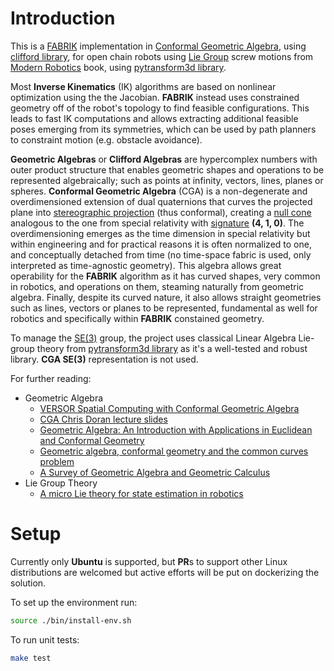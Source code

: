 # Introduction
This is a [FABRIK](https://www.researchgate.net/publication/220632147_FABRIK_A_fast_iterative_solver_for_the_Inverse_Kinematics_problem) implementation in [Conformal Geometric Algebra](https://en.wikipedia.org/wiki/Conformal_geometric_algebra), using [clifford library](https://github.com/RobinHankin/clifford), for open chain robots
using [Lie Group](https://vnav.mit.edu/material/04-05-LieGroups-notes.pdf) screw motions from [Modern Robotics](http://hades.mech.northwestern.edu/index.php/Modern_Robotics) book, using [pytransform3d library](https://dfki-ric.github.io/pytransform3d/).

Most **Inverse Kinematics** (IK) algorithms are based on nonlinear optimization using the the Jacobian. **FABRIK** instead
uses constrained geometry off of the robot's topology to find feasible configurations. This leads to 
fast IK computations and allows extracting additional feasible poses emerging from its symmetries, which
can be used by path planners to constraint motion (e.g. obstacle avoidance). 


**Geometric Algebras** or **Clifford Algebras** are hypercomplex numbers with outer product structure that enables geometric shapes
and operations to be represented algebraically; such as points at infinity, vectors, lines, planes or spheres.
**Conformal Geometric Algebra** (CGA) is a non-degenerate and overdimensioned extension of dual quaternions that 
curves the projected plane into [stereographic projection](https://en.wikipedia.org/wiki/Stereographic_projection) (thus conformal), creating a [null cone](https://en.wikipedia.org/wiki/Light_cone#:~:text=In%20special%20and%20general%20relativity,directions%2C%20would%20take%20through%20spacetime.) analogous
to the one from special relativity with [signature](https://en.wikipedia.org/wiki/Metric_signature) **(4, 1, 0)**. The overdimensioning emerges as the time dimension in special relativity but within engineering and for practical reasons it is often normalized to one, and conceptually detached from time (no time-space fabric is used, only interpreted as time-agnostic geometry). This algebra allows great operability for the 
**FABRIK** algorithm as it has curved shapes, very common in robotics, and operations on them, steaming naturally from geometric algebra. Finally, despite its curved nature, it also allows straight geometries such as lines, vectors or planes to be represented, fundamental as well for robotics and specifically within **FABRIK**
constained geometry.

To manage the [SE(3)](https://www.seas.upenn.edu/~meam620/slides/kinematicsI.pdf) group, the project uses classical Linear Algebra Lie-group theory from [pytransform3d library](https://dfki-ric.github.io/pytransform3d/) as it's a well-tested and robust library. **CGA SE(3)** representation is not used.

For further reading:
- Geometric Algebra
    - [VERSOR Spatial Computing with Conformal Geometric Algebra](http://wolftype.com/versor/colapinto_masters_final_02.pdf)
    - [CGA Chris Doran lecture slides](http://geometry.mrao.cam.ac.uk/wp-content/uploads/2015/11/GA2015_Lecture7.pdf)
    - [Geometric Algebra: An Introduction with Applications in Euclidean and Conformal Geometry](https://scholarworks.sjsu.edu/cgi/viewcontent.cgi?article=7943&context=etd_theses)
    - [Geometric algebra, conformal geometry and the common curves problem](https://kth.diva-portal.org/smash/get/diva2:1120584/FULLTEXT01.pdf)
    - [A Survey of Geometric Algebra and Geometric Calculus](http://www.faculty.luther.edu/~macdonal/GA&GC.pdf)
- Lie Group Theory
    - [A micro Lie theory for state estimation in robotics](https://arxiv.org/pdf/1812.01537.pdf)

# Setup
Currently only **Ubuntu** is supported, but **PR**s to support other Linux distributions
are welcomed but active efforts will be put on dockerizing the solution.

To set up the environment run:
```bash
source ./bin/install-env.sh
```

To run unit tests:
```bash
make test
```
